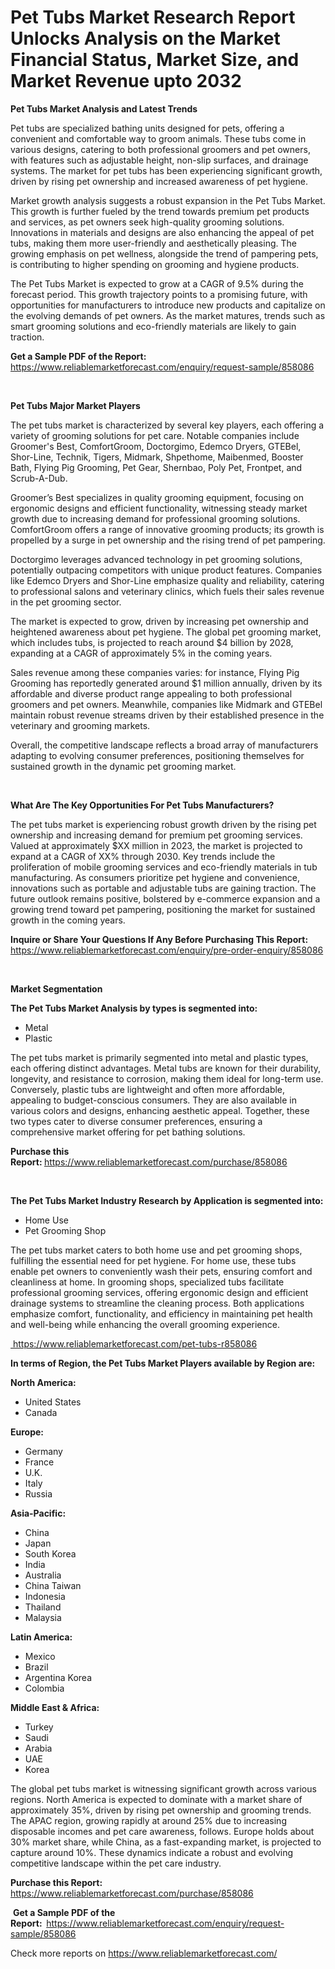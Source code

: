 <p><h1>Pet Tubs Market Research Report Unlocks Analysis on the Market Financial Status, Market Size, and Market Revenue upto 2032</h1></p><p><strong>Pet Tubs Market Analysis and Latest Trends</strong></p>
<p><p>Pet tubs are specialized bathing units designed for pets, offering a convenient and comfortable way to groom animals. These tubs come in various designs, catering to both professional groomers and pet owners, with features such as adjustable height, non-slip surfaces, and drainage systems. The market for pet tubs has been experiencing significant growth, driven by rising pet ownership and increased awareness of pet hygiene.</p><p>Market growth analysis suggests a robust expansion in the Pet Tubs Market. This growth is further fueled by the trend towards premium pet products and services, as pet owners seek high-quality grooming solutions. Innovations in materials and designs are also enhancing the appeal of pet tubs, making them more user-friendly and aesthetically pleasing. The growing emphasis on pet wellness, alongside the trend of pampering pets, is contributing to higher spending on grooming and hygiene products.</p><p>The Pet Tubs Market is expected to grow at a CAGR of 9.5% during the forecast period. This growth trajectory points to a promising future, with opportunities for manufacturers to introduce new products and capitalize on the evolving demands of pet owners. As the market matures, trends such as smart grooming solutions and eco-friendly materials are likely to gain traction.</p></p>
<p><strong>Get a Sample PDF of the Report:&nbsp;</strong> <a href="https://www.reliablemarketforecast.com/enquiry/request-sample/858086?utm_campaign=3094&utm_medium=2&utm_source=Github&utm_content=ia&utm_term=04042025&utm_id=pet-tubs">https://www.reliablemarketforecast.com/enquiry/request-sample/858086</a></p>
<p>&nbsp;</p>
<p><strong>Pet Tubs Major Market Players</strong></p>
<p><p>The pet tubs market is characterized by several key players, each offering a variety of grooming solutions for pet care. Notable companies include Groomer's Best, ComfortGroom, Doctorgimo, Edemco Dryers, GTEBel, Shor-Line, Technik, Tigers, Midmark, Shpethome, Maibenmed, Booster Bath, Flying Pig Grooming, Pet Gear, Shernbao, Poly Pet, Frontpet, and Scrub-A-Dub.</p><p>Groomer’s Best specializes in quality grooming equipment, focusing on ergonomic designs and efficient functionality, witnessing steady market growth due to increasing demand for professional grooming solutions. ComfortGroom offers a range of innovative grooming products; its growth is propelled by a surge in pet ownership and the rising trend of pet pampering.</p><p>Doctorgimo leverages advanced technology in pet grooming solutions, potentially outpacing competitors with unique product features. Companies like Edemco Dryers and Shor-Line emphasize quality and reliability, catering to professional salons and veterinary clinics, which fuels their sales revenue in the pet grooming sector. </p><p>The market is expected to grow, driven by increasing pet ownership and heightened awareness about pet hygiene. The global pet grooming market, which includes tubs, is projected to reach around $4 billion by 2028, expanding at a CAGR of approximately 5% in the coming years.</p><p>Sales revenue among these companies varies: for instance, Flying Pig Grooming has reportedly generated around $1 million annually, driven by its affordable and diverse product range appealing to both professional groomers and pet owners. Meanwhile, companies like Midmark and GTEBel maintain robust revenue streams driven by their established presence in the veterinary and grooming markets.</p><p>Overall, the competitive landscape reflects a broad array of manufacturers adapting to evolving consumer preferences, positioning themselves for sustained growth in the dynamic pet grooming market.</p></p>
<p>&nbsp;</p>
<p><strong>What Are The Key Opportunities For Pet Tubs Manufacturers?</strong></p>
<p><p>The pet tubs market is experiencing robust growth driven by the rising pet ownership and increasing demand for premium pet grooming services. Valued at approximately $XX million in 2023, the market is projected to expand at a CAGR of XX% through 2030. Key trends include the proliferation of mobile grooming services and eco-friendly materials in tub manufacturing. As consumers prioritize pet hygiene and convenience, innovations such as portable and adjustable tubs are gaining traction. The future outlook remains positive, bolstered by e-commerce expansion and a growing trend toward pet pampering, positioning the market for sustained growth in the coming years.</p></p>
<p><strong>Inquire or Share Your Questions If Any Before Purchasing This Report:</strong> <a href="https://www.reliablemarketforecast.com/enquiry/pre-order-enquiry/858086?utm_campaign=3094&utm_medium=2&utm_source=Github&utm_content=ia&utm_term=04042025&utm_id=pet-tubs">https://www.reliablemarketforecast.com/enquiry/pre-order-enquiry/858086</a></p>
<p>&nbsp;</p>
<p><strong>Market Segmentation</strong></p>
<p><strong>The Pet Tubs Market Analysis by types is segmented into:</strong></p>
<p><ul><li>Metal</li><li>Plastic</li></ul></p>
<p><p>The pet tubs market is primarily segmented into metal and plastic types, each offering distinct advantages. Metal tubs are known for their durability, longevity, and resistance to corrosion, making them ideal for long-term use. Conversely, plastic tubs are lightweight and often more affordable, appealing to budget-conscious consumers. They are also available in various colors and designs, enhancing aesthetic appeal. Together, these two types cater to diverse consumer preferences, ensuring a comprehensive market offering for pet bathing solutions.</p></p>
<p><strong>Purchase this Report:&nbsp;</strong><a href="https://www.reliablemarketforecast.com/purchase/858086?utm_campaign=3094&utm_medium=2&utm_source=Github&utm_content=ia&utm_term=04042025&utm_id=pet-tubs">https://www.reliablemarketforecast.com/purchase/858086</a></p>
<p>&nbsp;</p>
<p><strong>The Pet Tubs Market Industry Research by Application is segmented into:</strong></p>
<p><ul><li>Home Use</li><li>Pet Grooming Shop</li></ul></p>
<p><p>The pet tubs market caters to both home use and pet grooming shops, fulfilling the essential need for pet hygiene. For home use, these tubs enable pet owners to conveniently wash their pets, ensuring comfort and cleanliness at home. In grooming shops, specialized tubs facilitate professional grooming services, offering ergonomic design and efficient drainage systems to streamline the cleaning process. Both applications emphasize comfort, functionality, and efficiency in maintaining pet health and well-being while enhancing the overall grooming experience.</p></p>
<p><a href="https://www.reliablemarketforecast.com/pet-tubs-r858086?utm_campaign=3094&utm_medium=2&utm_source=Github&utm_content=ia&utm_term=04042025&utm_id=pet-tubs">&nbsp;https://www.reliablemarketforecast.com/pet-tubs-r858086</a></p>
<p><strong>In terms of Region, the Pet Tubs Market Players available by Region are:</strong></p>
<p>
    <p> <strong> North America: </strong>
        <ul>
            <li>United States</li>
            <li>Canada</li>
        </ul>
        </p> 
    <p> <strong> Europe: </strong>
        <ul>
            <li>Germany</li>
            <li>France</li>
            <li>U.K.</li>
            <li>Italy</li>
            <li>Russia</li>
        </ul>
        </p> 
    <p> <strong> Asia-Pacific: </strong>
        <ul>
            <li>China</li>
            <li>Japan</li>
            <li>South Korea</li>
            <li>India</li>
            <li>Australia</li>
            <li>China Taiwan</li>
            <li>Indonesia</li>
            <li>Thailand</li>
            <li>Malaysia</li>
        </ul>
        </p> 
    <p> <strong> Latin America: </strong>
        <ul>
            <li>Mexico</li>
            <li>Brazil</li>
            <li>Argentina Korea</li>
            <li>Colombia</li>
        </ul>
        </p> 
    <p> <strong> Middle East & Africa: </strong>
        <ul>
            <li>Turkey</li>
            <li>Saudi</li>
            <li>Arabia</li>
            <li>UAE</li>
            <li>Korea</li>
        </ul>
    </p>
    </p>
<p><p>The global pet tubs market is witnessing significant growth across various regions. North America is expected to dominate with a market share of approximately 35%, driven by rising pet ownership and grooming trends. The APAC region, growing rapidly at around 25% due to increasing disposable incomes and pet care awareness, follows. Europe holds about 30% market share, while China, as a fast-expanding market, is projected to capture around 10%. These dynamics indicate a robust and evolving competitive landscape within the pet care industry.</p></p>
<p><strong>Purchase this Report: </strong><a href="https://www.reliablemarketforecast.com/purchase/858086?utm_campaign=3094&utm_medium=2&utm_source=Github&utm_content=ia&utm_term=04042025&utm_id=pet-tubs">https://www.reliablemarketforecast.com/purchase/858086</a></p>
<p>&nbsp;<strong>Get a Sample PDF of the Report:&nbsp;&nbsp;</strong><a href="https://www.reliablemarketforecast.com/enquiry/request-sample/858086?utm_campaign=3094&utm_medium=2&utm_source=Github&utm_content=ia&utm_term=04042025&utm_id=pet-tubs">https://www.reliablemarketforecast.com/enquiry/request-sample/858086</a></p>
<p><strong></strong></p>
<p>Check more reports on <a href="https://www.reliablemarketforecast.com/?utm_campaign=3094&utm_medium=2&utm_source=Github&utm_content=ia&utm_term=04042025&utm_id=pet-tubs">https://www.reliablemarketforecast.com/</a></p>